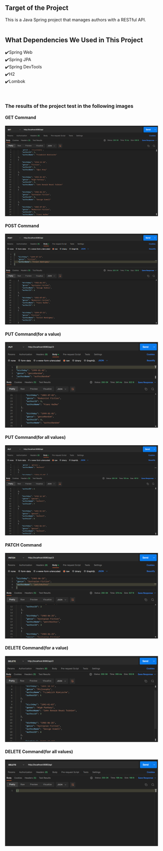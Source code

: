 ## Target of the Project
This is a Java Spring project that manages authors with a RESTful API.</br></br>

## What Dependencies We Used in This Project
✔️Spring Web</br>
✔️Spring JPA</br>
✔️Spring DevTools</br>
✔️H2</br>
✔️Lombok</br>
</br></br>


### The results of the project test in the following images</br>
#### GET Command
![Get Command](https://github.com/omer-ulucan/spring-boot_authorAssignment/blob/main/images/postman_ss_get.png)

#### POST Command
![Post Command](https://github.com/omer-ulucan/spring-boot_authorAssignment/blob/main/images/postman_ss_post.png)

#### PUT Command(for a value)
![Put Command 1](https://github.com/omer-ulucan/spring-boot_authorAssignment/blob/main/images/postman_ss_put.png)

#### PUT Command(for all values)
![Put Command 2](https://github.com/omer-ulucan/spring-boot_authorAssignment/blob/main/images/postman_ss_putAll.png)

#### PATCH Command
![Patch Command](https://github.com/omer-ulucan/spring-boot_authorAssignment/blob/main/images/postman_ss_patch.png)

#### DELETE Command(for a value)
![Delete Command 1](https://github.com/omer-ulucan/spring-boot_authorAssignment/blob/main/images/postman_ss_delete.png)

#### DELETE Command(for all values)
![Delete Command 2](https://github.com/omer-ulucan/spring-boot_authorAssignment/blob/main/images/postman_ss_deleteAll.png)
